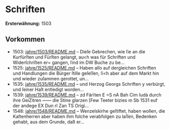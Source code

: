 # Schriften

**Ersterwähnung:** 1503

## Vorkommen
- 1503: [jahre/1503/README.md](../jahre/1503/README.md) – Dieſe Gebrechen, wie ſie an die Kurfürſten und Fürſten
gelangt, au<h was für Schriften und Widerſchriſten er=
gangen, ſind im DW Buche zu be...
- 1525: [jahre/1525/README.md](../jahre/1525/README.md) – Haben alſo auf dergleichen Schriften und Handlungen
die Bürger ſtille geſeſſen, ſi<h aber auf dem Markt hin
und wieder zuſammen gerottet, un...
- 1535: [jahre/1535/README.md](../jahre/1535/README.md) – und Herzog Georgs Schriften
y verbürgt, und ſeiner Haſt entledigt worden...
- 1539: [jahre/1539/README.md](../jahre/1539/README.md) – zd Färïten E =S
nA Bah Cim Iudà durch ihre GeiZitren ——
die Stine glarzen [Few Teeter bizies m
Sb 1531 euf der andege EX Dun rl Zan TS
Origi...
- 1548: [jahre/1548/README.md](../jahre/1548/README.md) – Wenzelskirhe geſtiftet,
haben wollen, die Kaſtenherren aber haben ihm folche
verabfolgen zu laſſen, Bedenken gehabt, aus dem Grunde,
daß er...
